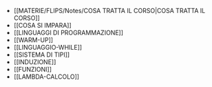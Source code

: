 - [[MATERIE/FLIPS/Notes/COSA TRATTA IL CORSO|COSA TRATTA IL CORSO]]
- [[COSA SI IMPARA]]
- [[LINGUAGGI DI PROGRAMMAZIONE]]
- [[WARM-UP]]
- [[LINGUAGGIO-WHILE]]
- [[SISTEMA DI TIPI]]
- [[INDUZIONE]]
- [[FUNZIONI]]
- [[LAMBDA-CALCOLO]]